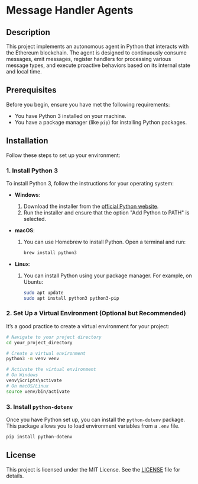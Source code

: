 # Message Handler Agents

## Description

This project implements an autonomous agent in Python that interacts with the Ethereum blockchain. The agent is designed to continuously consume messages, emit messages, register handlers for processing various message types, and execute proactive behaviors based on its internal state and local time.

## Prerequisites

Before you begin, ensure you have met the following requirements:

- You have Python 3 installed on your machine.
- You have a package manager (like `pip`) for installing Python packages.

## Installation

Follow these steps to set up your environment:

### 1. Install Python 3

To install Python 3, follow the instructions for your operating system:

- **Windows**:
  1. Download the installer from the [official Python website](https://www.python.org/downloads/).
  2. Run the installer and ensure that the option "Add Python to PATH" is selected.
  
- **macOS**:
  1. You can use Homebrew to install Python. Open a terminal and run:
     ```bash
     brew install python3
     ```

- **Linux**:
  1. You can install Python using your package manager. For example, on Ubuntu:
     ```bash
     sudo apt update
     sudo apt install python3 python3-pip
     ```

### 2. Set Up a Virtual Environment (Optional but Recommended)

It’s a good practice to create a virtual environment for your project:

```bash
# Navigate to your project directory
cd your_project_directory

# Create a virtual environment
python3 -m venv venv

# Activate the virtual environment
# On Windows
venv\Scripts\activate
# On macOS/Linux
source venv/bin/activate
```

### 3. Install `python-dotenv`

Once you have Python set up, you can install the `python-dotenv` package. This package allows you to load environment variables from a `.env` file.

```bash
pip install python-dotenv
```
## License

This project is licensed under the MIT License. See the [LICENSE](LICENSE) file for details.